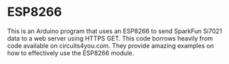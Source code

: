 # ESP8266
This is an Arduino program that uses an ESP8266 to send SparkFun Si7021 data to a web server using HTTPS GET.
This code borrows heavily from code available on circuits4you.com. They provide amazing examples on how to effectively use the ESP8266 module.
